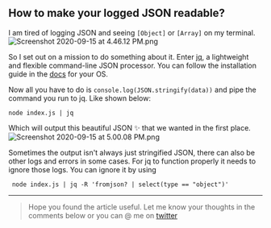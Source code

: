 ## How to make your logged JSON readable?

I am tired of logging JSON and seeing `[Object]` or `[Array]` on my terminal.
![Screenshot 2020-09-15 at 4.46.12 PM.png](https://cdn.hashnode.com/res/hashnode/image/upload/v1600168720811/oul9aQXsK.png)

So I set out on a mission to do something about it. Enter [jq](https://stedolan.github.io/jq), a lightweight and flexible command-line JSON processor. You can follow the installation guide in the [docs](https://stedolan.github.io/jq/download/) for your OS.

 Now all you have to do is `console.log(JSON.stringify(data))` and pipe the command you run to jq. Like shown below:

```
node index.js | jq
```
Which will output this beautiful JSON ✨ that we wanted in the first place.
![Screenshot 2020-09-15 at 5.00.08 PM.png](https://cdn.hashnode.com/res/hashnode/image/upload/v1600169388616/YhMR4ydoc.png)

Sometimes the output isn't always just stringified JSON, there can also be other logs and errors in some cases. For jq to function properly it needs to ignore those logs. You can ignore it by using

```
 node index.js | jq -R 'fromjson? | select(type == "object")'
```

<hr/>

>Hope you found the article useful. Let me know your thoughts in the comments below or you can @ me on [twitter](https://twitter.com/@VamsiRao7)